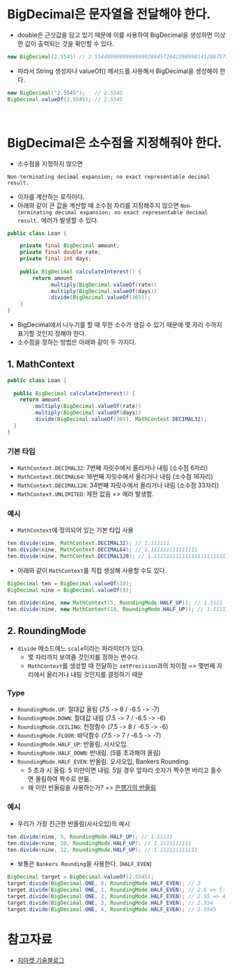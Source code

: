 # BigDecimal은 문자열을 전달해야 한다.

- double은 근삿값을 담고 있기 때문에 이를 사용하여 BigDecimal을 생성하면 이상한 값이 출력되는 것을 확인할 수 있다.

```java
new BigDecimal(2.5545) // 2.55449999999999999289457264239899814128875732421875
```

- 따라서 String 생성자나 valueOf() 메서드를 사용해서 BigDecimal을 생성해야 한다.

```java
new BigDecimal("2.5545");   // 2.5545
BigDecimal.valueOf(2.5545); // 2.5545
```

<br/>

# BigDecimal은 소수점을 지정해줘야 한다. 

- 소수점을 지정하지 않으면 

```shell
Non-terminating decimal expansion; no exact representable decimal result.
```

- 이자를 계산하는 로직이다.
- 아래와 같이 큰 값을 계산할 때 소수점 자리를 지정해주지 않으면 `Non-terminating decimal expansion; no exact representable decimal result.` 에러가 발생할 수 있다. 

```java
public class Loan {

    private final BigDecimal amount;
    private final double rate;
    private final int days;
    
    public BigDecimal calculateInterest() {
        return amount
             .multiply(BigDecimal.valueOf(rate))
             .multiply(BigDecimal.valueOf(days))
             .divide(BigDecimal.valueOf(365)); 
    }
} 
```

- BigDecimal에서 나누기를 할 때 무한 소수가 생길 수 있기 때문에 몇 자리 수까지 표기할 것인지 정해야 한다.
- 소수점을 정하는 방법은 아래와 같이 두 가지다.

## 1. MathContext

```java
public class Loan {
  
  public BigDecimal calculateInterest() {
    return amount
        .multiply(BigDecimal.valueOf(rate))
        .multiply(BigDecimal.valueOf(days))
        .divide(BigDecimal.valueOf(365), MathContext.DECIMAL32);
  }
} 
```

### 기본 타입

- `MathContext.DECIMAL32`: 7번째 자릿수에서 올리거나 내림 (소수점 6자리)
- `MathContext.DECIMAL64`: 16번째 자릿수에서 올리거나 내림 (소수점 16자리)
- `MathContext.DECIMAL128`: 34번째 자릿수에서 올리거나 내림 (소수점 33자리)
- `MathContext.UNLIMITED`: 제한 없음 => 에러 발생함.

### 예시

- `MathContext`에 정의되어 있는 기본 타입 사용

```java
ten.divide(nine, MathContext.DECIMAL32); // 1.111111
ten.divide(nine, MathContext.DECIMAL64); // 1.111111111111111
ten.divide(nine, MathContext.DECIMAL128); // 1.111111111111111111111111111111111
```

- 아래와 같이 `MathContext`를 직접 생성해 사용할 수도 있다. 

```java
BigDecimal ten = BigDecimal.valueOf(10);
BigDecimal nine = BigDecimal.valueOf(9);

ten.divide(nine, new MathContext(5, RoundingMode.HALF_UP)); // 1.1111
ten.divide(nine, new MathContext(10, RoundingMode.HALF_UP)); // 1.111111111
```

## 2. RoundingMode

- `divide` 메소드에느 `scale`이라는 파라미터가 있다.
  - 몇 자리까지 보여줄 것인지를 정하는 변수다.
  - `MathContext`를 생성할 때 전달하는 `setPrecision`과의 차이점 => 몇번째 자리에서 올리거나 내릴 것인지를 결정하기 때문 

### Type

- `RoundingMode.UP`: 절대값 올림 (7.5 -> 8 / -6.5 -> -7)
- `RoundingMode.DOWN`: 절대값 내림 (7.5 -> 7 / -6.5 -> -6)
- `RoundingMode.CEILING`: 천장함수 (7.5 -> 8 / -6.5 -> -6)
- `RoundingMode.FLOOR`: 바닥함수 (7.5 -> 7 / -6.5 -> -7)
- `RoundingMode.HALF_UP`: 반올림. 사사오입.
- `RoundingMode.HALF_DOWN`: 반내림. (5를 초과해야 올림)
- `RoundingMode.HALF_EVEN`: 반올림. 오사오입, Bankers Rounding. 
  - 5 초과 시 올림. 5 미만이면 내림. 5일 경우 앞자리 숫자가 짝수면 버리고 홀수면 올림하여 짝수로 만듦.
  - 왜 이런 반올림을 사용하는가? => [은행가의 반올림](https://www.freeism.co.kr/wp/archives/1792)

### 예시

- 우리가 가장 친근한 반올림(사사오입)의 예시

```java
ten.divide(nine, 5, RoundingMode.HALF_UP); // 1.11111
ten.divide(nine, 10, RoundingMode.HALF_UP); // 1.1111111111
ten.divide(nine, 12, RoundingMode.HALF_UP); // 1.111111111111
```

- 보통은 `Bankers Rounding`을 사용한다. (`HALF_EVEN`)

```java
BigDecimal target = BigDecimal.valueOf(2.5545);
target.divide(BigDecimal.ONE, 0, RoundingMode.HALF_EVEN); // 3
target.divide(BigDecimal.ONE, 1, RoundingMode.HALF_EVEN); // 2.6 => 5: 홀수이기 때문에 가까운 짝수로 올림
target.divide(BigDecimal.ONE, 2, RoundingMode.HALF_EVEN); // 2.55 => 4: 내림
target.divide(BigDecimal.ONE, 3, RoundingMode.HALF_EVEN); // 2.554
target.divide(BigDecimal.ONE, 4, RoundingMode.HALF_EVEN); // 2.5545
```


# 참고자료

- [지마켓 기술블로그](https://dev.gmarket.com/75)
